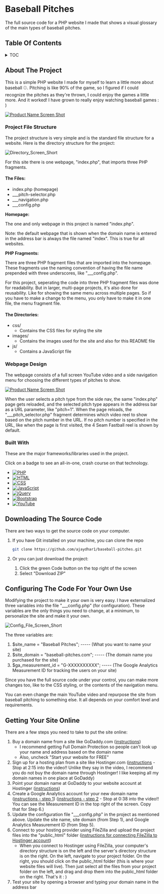 # Baseball Pitches
The full source code for a PHP website I made that shows a visual glossary of the main types of baseball pitches.

<!-- TOC -->
## Table Of Contents

<!-- TABLE OF CONTENTS -->
<details>
  <summary>TOC</summary>
  <ol>
    <li>
      <a href="#about-the-project">About The Project</a>
      <ul>
         <li><a href="#project-file-structure">Project File Structure</a></li>
         <ul>
            <li><a href="#the-files">The Files</a></li>
            <li><a href="#the-directories">The Directories</a></li>
         </ul>
         <li><a href="#webpage-design">Webpage Design</a></li>
         <li><a href="#built-with">Built With</a></li>
      </ul>
    </li>
    <li><a href="#downloading-the-source-code">Downloading The Source Code</a></li>
    <li><a href="#configuring-the-code-for-your-own-use">Configuring The Code For Your Own Use</a></li>
    <li><a href="#getting-your-site-online">Getting Your Site Online</a></li>
  </ol>
</details>


<!-- ABOUT THE PROJECT -->
## About The Project

This is a simple PHP website I made for myself to learn a little more about baseball ⚾. Pitching is like 90% of the game, so I figured if I could recognize the pitches as they're thrown, I could enjoy the games a little more. And it worked! I have grown to really enjoy watching baseball games : )

[![Product Name Screen Shot][product-screenshot]](https://baseball-pitches.com)

### Project File Structure

The project structure is very simple and is the standard file structure for a website. Here is the directory structure for the project:

![Directory_Screen_Short][directory-screenshot]

For this site there is one webpage, "index.php", that imports three PHP fragments. 

#### The Files:

* index.php (homepage)
* ___pitch-selector.php
* ___navigation.php
* ___config.php

**Homepage:**

The one and only webpage in this project is named "index.php".

Note: the default webpage that is shown when the domain name is entered in the address bar is always the file named "index". This is true for all websites.

**PHP Fragments:**

There are three PHP fragment files that are imported into the homepage. These fragments use the naming convention of having the file name prepended with three underscores, like "___config.php".

For this project, seperating the code into three PHP fragment files was done for readability. But in larger, multi-page projects, it's also done for reusability. Like for showing the same menu across multiple pages. So if you have to make a change to the menu, you only have to make it in one file, the menu fragment file.

#### The Directories:

* css/
   * Contains the CSS files for styling the site
* images/
   * Contains the images used for the site and also for this README file
* js/
   * Contains a JavaScript file

### Webpage Design

The webpage consists of a full screen YouTube video and a side navigation menu for choosing the different types of pitches to show.

[![Product Name Screen Shot][product-screenshot]](https://baseball-pitches.com)

When the user selects a pitch type from the side nav, the same "index.php" page gets reloaded, and the selected pitch type appears in the address bar as a URL parameter, like "pitch=1". When the page reloads, the "___pitch_selector.php" fragment determines which video reel to show based on the pitch number in the URL. If no pitch number is specified in the URL, like when the page is first visited, the 4 Seam Fastball reel is shown by default. 

### Built With

These are the major frameworks/libraries used in the project.

Click on a badge to see an all-in-one, crash course on that technology.

* [![PHP](https://img.shields.io/badge/PHP-777BB4?style=for-the-badge&logo=php&logoColor=white)](https://www.youtube.com/watch?v=pWBRjQBWuYA)
* [![HTML](https://img.shields.io/badge/HMTL-E34F26?style=for-the-badge&logo=html5&logoColor=white)](https://www.youtube.com/watch?v=kDyJN7qQETA)
* [![CSS](https://img.shields.io/badge/CSS-1572B6?style=for-the-badge&logo=css3&logoColor=white)](https://www.youtube.com/watch?v=CUxH_rWSI1k)
* [![JavaScript](https://img.shields.io/badge/JavaScript-F7DF1E?style=for-the-badge&logo=javascript&logoColor=323330)](https://www.youtube.com/playlist?list=PLBA965A22D89CF13B)
* [![jQuery](https://img.shields.io/badge/jQuery-0769AD?style=for-the-badge&logo=jquery&logoColor=white)](https://www.youtube.com/watch?v=BWXggB-T1jQ)
* [![Bootstrap](https://img.shields.io/badge/Bootstrap-7952B3?style=for-the-badge&logo=bootstrap&logoColor=white)](https://www.youtube.com/watch?v=Jyvffr3aCp0)
* [![YouTube](https://img.shields.io/badge/YouTube-FF0000?style=for-the-badge&logo=youtube&logoColor=white)](https://developers.google.com/youtube/iframe_api_reference)

<!-- DOWNLOADING THE SOURCE CODE -->
## Downloading The Source Code

There are two ways to get the source code on your computer.

1. If you have Git installed on your machine, you can clone the repo
   ```sh
   git clone https://github.com/ajaydhar1/baseball-pitches.git
   ```
2. Or you can just download the project:
   
   1. Click the green Code button on the top right of the screen
   2. Select "Download ZIP"


<!-- CONFIGURING THE CODE FOR YOUR OWN USE -->
## Configuring The Code For Your Own Use

Modifying the project to make it your own is very easy. I have externalized three variables into the file "___config.php" (for configuration). These variables are the only things you need to change, at a minimum, to personalize the site and make it your own.

![Config_File_Screen_Short][config-screenshot]

The three variables are:

1. $site_name = "Baseball Pitches"; ----- (What you want to name your site)
2. $site_domain = "baseball-pitches.com"; ----- (The domain name you purchased for the site)
3. $ga_measurement_id = "G-XXXXXXXXXX"; ----- (The Google Analytics Measurement ID for tracking the users on your site)

Since you have the full source code under your control, you can make more changes too, like to the CSS styling, or the contents of the navigation menu.

You can even change the main YouTube video and repurpose the site from baseball pitching to something else. It all depends on your comfort level and requirements.

<!-- GETTING YOUR SITE ONLINE -->
## Getting Your Site Online

There are a few steps you need to take to put the site online:

1. Buy a domain name from a site like GoDaddy.com ([instructions](https://www.godaddy.com/how-to/real-tips-from-real-guides/how-to-buy-a-domain-with-godaddy))
   * I recommend getting Full Domain Protection so people can't look up your name and address based on the domain name
   * Also, uncheck "Start your website for FREE"
2. Sign up for a hosting plan from a site like Hostinger.com ([instructions](https://www.youtube.com/watch?v=s8OwGRqmdMs) - Stop at 2:15 into the video!! Unlike they say in the video, I recommend you do not buy the domain name through Hostinger! I like keeping all my domain names in one place at GoDaddy)
3. Point your domain name at GoDaddy to your website account at Hostinger ([instructions](https://www.youtube.com/watch?v=k7M1p3ExdfM))
4. Create a Google Analytics account for your new domain name ([instructions - step 1](https://www.youtube.com/watch?v=ybK-VUAxZ_8)) ([instructions - step 2](https://www.youtube.com/watch?v=kYdRHSH2l8k) - Stop at 0:38 into the video!! You can see the Measurement ID in the top right of the screen. Copy that for Step 6.)
5. Update the configuration file "___config.php" in the project as mentioned above. Update the site name, site domain (from Step 1), and Google Analytics Measurement ID (from Step 5).
6. Connect to your hosting provider using FileZilla and upload the project files into the "public_html" folder ([instructions for connecting FileZilla to Hostinger account](https://www.youtube.com/watch?v=efgPQw0Aq2A))
   * When you connect to Hostinger using FileZilla, your computer's directory structure is on the left and the server's directory structure is on the right. On the left, navigate to your project folder. On the right, you should click on the public_html folder (this is where your website files will live). Then just select all the files from your project folder on the left, and drag and drop them into the public_html folder on the right. That's it : )
7. Test your site by opening a browser and typing your domain name in the address bar

<!-- MARKDOWN LINKS & IMAGES -->
<!-- https://www.markdownguide.org/basic-syntax/#reference-style-links -->
[product-screenshot]: https://baseball-pitches.com/images/screenshot.jpg
[directory-screenshot]: https://baseball-pitches.com/images/directory-structure.jpg
[config-screenshot]: https://baseball-pitches.com/images/config-file.jpg

